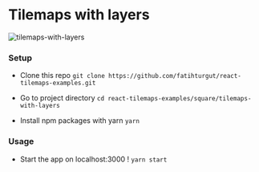 # Tilemaps with layers

![tilemaps-with-layers](https://i.ibb.co/55cGMhP/tilemaps-with-layers.png)

### Setup

- Clone this repo
  `git clone https://github.com/fatihturgut/react-tilemaps-examples.git`

- Go to project directory
  `cd react-tilemaps-examples/square/tilemaps-with-layers`

- Install npm packages with yarn
  `yarn`

### Usage

- Start the app on localhost:3000 !
  `yarn start`
